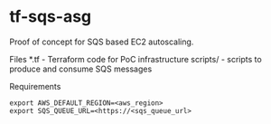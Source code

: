 # tf-sqs-asg

Proof of concept for SQS based EC2 autoscaling.

Files
*.tf - Terraform code for PoC infrastructure
scripts/ - scripts to produce and consume SQS messages 

Requirements
```
export AWS_DEFAULT_REGION=<aws_region>
export SQS_QUEUE_URL=<https://<sqs_queue_url>
```
